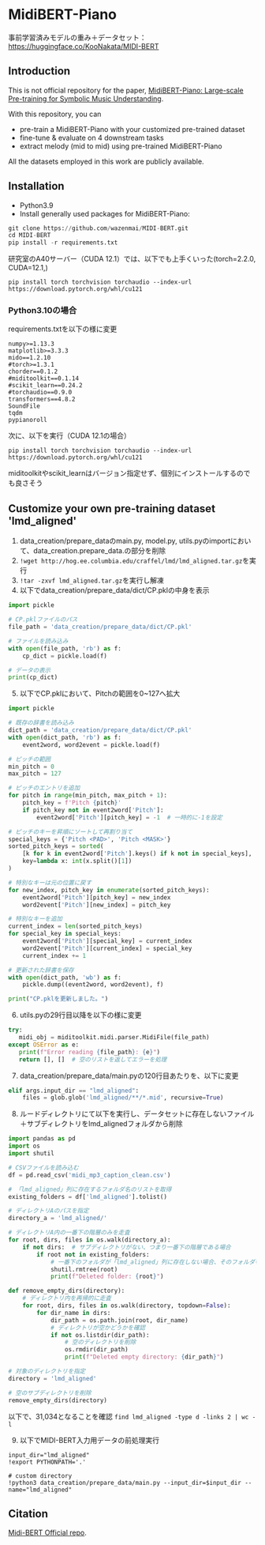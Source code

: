 # MidiBERT-Piano


事前学習済みモデルの重み＋データセット：https://huggingface.co/KooNakata/MIDI-BERT

## Introduction
This is not official repository for the paper, [MidiBERT-Piano: Large-scale Pre-training for Symbolic Music Understanding](https://arxiv.org/pdf/2107.05223.pdf).

With this repository, you can
* pre-train a MidiBERT-Piano with your customized pre-trained dataset
* fine-tune & evaluate on 4 downstream tasks
* extract melody (mid to mid) using pre-trained MidiBERT-Piano

All the datasets employed in this work are publicly available.

## Installation
* Python3.9
* Install generally used packages for MidiBERT-Piano:
```python
git clone https://github.com/wazenmai/MIDI-BERT.git
cd MIDI-BERT
pip install -r requirements.txt
```

研究室のA40サーバー（CUDA 12.1）では、以下でも上手くいった(torch=2.2.0, CUDA=12.1,)

```
pip install torch torchvision torchaudio --index-url https://download.pytorch.org/whl/cu121
```

### Python3.10の場合
requirements.txtを以下の様に変更
```
numpy>=1.13.3
matplotlib>=3.3.3
mido==1.2.10
#torch>=1.3.1
chorder==0.1.2
#miditoolkit==0.1.14
#scikit_learn==0.24.2
#torchaudio==0.9.0
transformers==4.8.2
SoundFile
tqdm
pypianoroll
```
次に、以下を実行（CUDA 12.1の場合）
```
pip install torch torchvision torchaudio --index-url https://download.pytorch.org/whl/cu121
```

miditoolkitやscikit_learnはバージョン指定せず、個別にインストールするのでも良さそう

## Customize your own pre-training dataset 'lmd_aligned'

1. data_creation/prepare_dataのmain.py, model.py, utils.pyのimportにおいて、data_creation.prepare_data.の部分を削除
2. ```!wget http://hog.ee.columbia.edu/craffel/lmd/lmd_aligned.tar.gz```を実行
3. ```!tar -zxvf lmd_aligned.tar.gz```を実行し解凍
4. 以下でdata_creation/prepare_data/dict/CP.pklの中身を表示
```python
import pickle

# CP.pklファイルのパス
file_path = 'data_creation/prepare_data/dict/CP.pkl'

# ファイルを読み込み
with open(file_path, 'rb') as f:
    cp_dict = pickle.load(f)

# データの表示
print(cp_dict)
```
5. 以下でCP.pklにおいて、Pitchの範囲を0~127へ拡大
```python
import pickle

# 既存の辞書を読み込み
dict_path = 'data_creation/prepare_data/dict/CP.pkl'
with open(dict_path, 'rb') as f:
    event2word, word2event = pickle.load(f)

# ピッチの範囲
min_pitch = 0
max_pitch = 127

# ピッチのエントリを追加
for pitch in range(min_pitch, max_pitch + 1):
    pitch_key = f'Pitch {pitch}'
    if pitch_key not in event2word['Pitch']:
        event2word['Pitch'][pitch_key] = -1  # 一時的に-1を設定

# ピッチのキーを昇順にソートして再割り当て
special_keys = {'Pitch <PAD>', 'Pitch <MASK>'}
sorted_pitch_keys = sorted(
    [k for k in event2word['Pitch'].keys() if k not in special_keys],
    key=lambda x: int(x.split()[1])
)

# 特別なキーは元の位置に戻す
for new_index, pitch_key in enumerate(sorted_pitch_keys):
    event2word['Pitch'][pitch_key] = new_index
    word2event['Pitch'][new_index] = pitch_key

# 特別なキーを追加
current_index = len(sorted_pitch_keys)
for special_key in special_keys:
    event2word['Pitch'][special_key] = current_index
    word2event['Pitch'][current_index] = special_key
    current_index += 1

# 更新された辞書を保存
with open(dict_path, 'wb') as f:
    pickle.dump((event2word, word2event), f)

print("CP.pklを更新しました。")
```
6. utils.pyの29行目以降を以下の様に変更
```python
try:
   midi_obj = miditoolkit.midi.parser.MidiFile(file_path)
except OSError as e:
   print(f"Error reading {file_path}: {e}")
   return [], []  # 空のリストを返してエラーを処理
```

7. data_creation/prepare_data/main.pyの120行目あたりを、以下に変更
```python
elif args.input_dir == "lmd_aligned":
    files = glob.glob('lmd_aligned/**/*.mid', recursive=True)
```

8. ルードディレクトリにて以下を実行し、データセットに存在しないファイル＋サブディレクトリをlmd_alignedフォルダから削除
```python
import pandas as pd
import os
import shutil

# CSVファイルを読み込む
df = pd.read_csv('midi_mp3_caption_clean.csv')

# 「lmd_aligned」列に存在するフォルダ名のリストを取得
existing_folders = df['lmd_aligned'].tolist()

# ディレクトリAのパスを指定
directory_a = 'lmd_aligned/'

# ディレクトリA内の一番下の階層のみを走査
for root, dirs, files in os.walk(directory_a):
    if not dirs:  # サブディレクトリがない、つまり一番下の階層である場合
        if root not in existing_folders:
            # 一番下のフォルダが「lmd_aligned」列に存在しない場合、そのフォルダを削除
            shutil.rmtree(root)
            print(f"Deleted folder: {root}")

def remove_empty_dirs(directory):
    # ディレクトリ内を再帰的に走査
    for root, dirs, files in os.walk(directory, topdown=False):
        for dir_name in dirs:
            dir_path = os.path.join(root, dir_name)
            # ディレクトリが空かどうかを確認
            if not os.listdir(dir_path):
                # 空のディレクトリを削除
                os.rmdir(dir_path)
                print(f"Deleted empty directory: {dir_path}")

# 対象のディレクトリを指定
directory = 'lmd_aligned'

# 空のサブディレクトリを削除
remove_empty_dirs(directory)
```

以下で、31,034となることを確認
```find lmd_aligned -type d -links 2 | wc -l```

9. 以下でMIDI-BERT入力用データの前処理実行
```
input_dir="lmd_aligned"
!export PYTHONPATH='.'

# custom directory
!python3 data_creation/prepare_data/main.py --input_dir=$input_dir --name="lmd_aligned"
```

## Citation

[Midi-BERT Official repo](https://github.com/wazenmai/MIDI-BERT/tree/CP).
